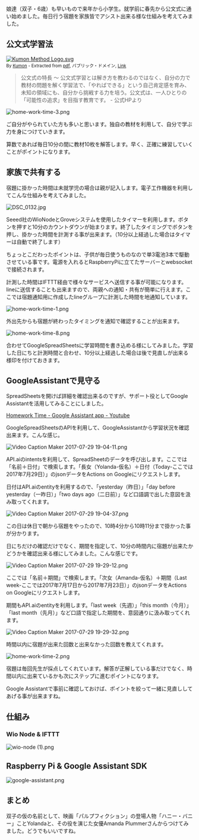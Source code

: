 娘達（双子・6歳）も早いもので来年から小学生。就学前に春先から公文式に通い始めました。毎日行う宿題を家族皆でアシスト出来る様な仕組みを考えてみました。

## 公文式学習法

<a href="https://commons.wikimedia.org/wiki/File:Kumon_Method_Logo.svg#/media/File:Kumon_Method_Logo.svg"><img src="https://upload.wikimedia.org/wikipedia/commons/thumb/8/82/Kumon_Method_Logo.svg/1200px-Kumon_Method_Logo.svg.png" alt="Kumon Method Logo.svg"></a>
<br><small>By <a rel="nofollow" class="external text" href="http://www.kumon.com/">Kumon</a> - Extracted from <a rel="nofollow" class="external text" href="http://www.kumon.com/assets/ca-en/pdfs/Kumon_Recommended_Reading_List.pdf">pdf</a>, パブリック・ドメイン, <a href="https://commons.wikimedia.org/w/index.php?curid=7650645">Link</a></small>

> 公文式の特長 ～ 公文式学習とは解き方を教わるのではなく、自分の力で教材の問題を解く学習法で、「やればできる」という自己肯定感を育み、未知の領域にも、自分から挑戦する力を培う。公文式は、一人ひとりの「可能性の追求」を目指す教育です。 - 公式HPより

![home-work-time-3.png](https://qiita-image-store.s3.amazonaws.com/0/47128/fe9d0281-0868-196a-f7ce-138baa66ffaf.png)

ご自分がやられていた方も多いと思います。独自の教材を利用して、自分で学ぶ力を身につけていきます。

算数であれば毎日10分の間に教材10枚を解答します。早く、正確に練習していくことがポイントになります。

## 家族で共有する

宿題に掛かった時間は未就学児の場合は親が記入します。電子工作機器を利用してこんな仕組みを考えてみました。

![DSC_0132.jpg](https://qiita-image-store.s3.amazonaws.com/0/47128/ea0f38d5-45d4-91c5-1f00-651ea8a0d036.jpeg)

Seeed社のWioNodeとGroveシステムを使用したタイマーを利用します。ボタンを押すと10分のカウントダウンが始まります。終了したタイミングでボタンを押し、掛かった時間を計測する事が出来ます。（10分以上経過した場合はタイマーは自動で終了します）

ちょっとこだわったポイントは、子供が毎日使うものなので単3電池3本で駆動させている事です。電源を入れるとRaspberryPiに立てたサーバーとwebsocketで接続されます。

計測した時間はIFTTT経由で様々なサービスへ送信する事が可能になります。lineに送信することも出来ますので、両親への通知・共有が簡単に行えます。ここでは宿題通知用に作成したlineグループに計測した時間を地通知しています。

![home-work-time-1.png](https://qiita-image-store.s3.amazonaws.com/0/47128/a7fefdb5-b8f8-a81b-119b-227773c99afe.png)

外出先からも宿題が終わったタイミングを通知で確認することが出来ます。

![home-work-time-8.png](https://qiita-image-store.s3.amazonaws.com/0/47128/ca3492ce-343c-fbdb-cab4-fb4439823a33.png)


合わせてGoogleSpreadSheetsに学習時間を書き込める様にしてみました。学習した日にちと計測時間と合わせ、10分以上経過した場合は後で見直しが出来る様印を付けておきます。

## GoogleAssistantで見守る

SpreadSheetsを開けば詳細を確認出来るのですが、サポート役としてGoogle Assistantを活用してみることにしました。

[Homework Time - Google Assistant app - Youtube](https://www.youtube.com/watch?v=tJtANzVOpB8)

GoogleSpreadSheetsのAPIを利用して、GoogleAssistantから学習状況を確認出来ます。こんな感じ。

![Video Caption Maker 2017-07-29 19-04-11.png](https://qiita-image-store.s3.amazonaws.com/0/47128/f01e4750-3b17-ad21-c085-f2fb84b02617.png)

API.aiのintentsを利用して、SpreadSheetのデータを呼び出します。ここでは「名前＋日付」で検索します。「長女（Yolanda-仮名）＋日付（Today-ここでは2017年7月29日）」のjsonデータをActions on Googleにリクエストします。

日付はAPI.aiのentityを利用するので、「yesterday（昨日）」「day before yesterday（一昨日）」「two days ago（二日前）」など口語調で出した意図を汲み取ってくれます。

![Video Caption Maker 2017-07-29 19-04-37.png](https://qiita-image-store.s3.amazonaws.com/0/47128/51617da5-d7f7-c595-bbbf-d98f9ee9518e.png)

この日は休日で朝から宿題をやったので、10時4分から10時11分まで掛かった事が分かります。

日にちだけの確認だけでなく、期間を指定して、10分の時間内に宿題が出来たかどうかを確認出来る様にしてみました。こんな感じです。

![Video Caption Maker 2017-07-29 19-29-12.png](https://qiita-image-store.s3.amazonaws.com/0/47128/638fcaf3-6ee9-2189-c7a9-ba10105b0d1e.png)

ここでは「名前＋期間」で検索します。「次女（Amanda-仮名）＋期間（Last week-ここでは2017年7月17日から2017年7月23日）」のjsonデータをActions on Googleにリクエストします。

期間もAPI.aiのentityを利用します。「last week（先週）」「this month（今月）」「last month（先月）」など口語で指定した期間を、意図通りに汲み取ってくれます。

![Video Caption Maker 2017-07-29 19-29-32.png](https://qiita-image-store.s3.amazonaws.com/0/47128/653af972-075e-4d8e-dbe7-6c15f8eb971a.png)

時間以内に宿題が出来た回数と出来なかった回数を教えてくれます。

![home-work-time-2.png](https://qiita-image-store.s3.amazonaws.com/0/47128/9422b34e-3d73-5d54-3244-5f7be3c51686.png)

宿題は毎回先生が採点してくれています。解答が正解している事だけでなく、時間以内に出来ているかも次にステップに進むポイントになります。

Google Assistantで事前に確認しておけば、ポイントを絞って一緒に見直ししてあげる事が出来ますね。

## 仕組み

### Wio Node & IFTTT

![wio-node (1).png](https://qiita-image-store.s3.amazonaws.com/0/47128/bcb65a49-82da-6147-ba9f-484e97236e3e.png)


## Raspberry Pi & Google Assistant SDK

![google-assistant.png](https://qiita-image-store.s3.amazonaws.com/0/47128/63ef4e98-99aa-452e-ee0c-5f1bc449ad66.png)

## まとめ

双子の仮の名前として、映画「パルプフィクション」の登場人物「ハニー・バニー」ことYolandaと、その役を演じた女優Amanda Plummerさんからつけてみました。どうでもいいですね。
